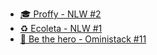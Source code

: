 - [🎓 Proffy - NLW #2](https://github.com/Nerd0000/Proffy)
- [♻️ Ecoleta - NLW #1](https://github.com/Nerd0000/Ecoleta)
- [💜 Be the hero - Oministack #11](https://github.com/Nerd0000/Be-the-hero)
